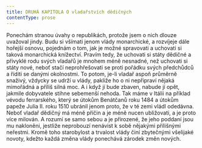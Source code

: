 ```yaml
---
title: DRUHÁ KAPITOLA O vladařstvích dědičných
contentType: prose
---
```


Ponechám stranou úvahy o republikách, protože jsem o nich dlouze uvažoval jindy. Budu si všímati jenom vlády monarchické, a rozvíjeje dále hořejší osnovu, pojednám o tom, jak je možné spravovati a uchovati si taková monarchická knížectví. Pravím tedy, že uchovati si státy dědičné a přivyklé rodu svých vladařů je mnohem méně nesnadné, než uchovati si státy nové, neboť stačí neprohřešovati se proti pořádku svých předchůdců a říditi se danými okolnostmi. To potom, je-li vladař aspoň průměrně snaživý, vždycky se udrží u vlády, pakliže ho o ni nepřipraví nějaká mimořádná a příliš silná moc. A i když jí bude zbaven, nabude jí opět, jakmile dobyvatele stihne sebemenší nehoda. Tak máme v Itálii na příklad vévodu ferrarského, který se útokům Benátčanů roku 1484 a útokům papeže Julia II. roku 1510 ubránil jenom proto, že v té zemi vládl odedávna. Neboť vladař dědičný má méně příčin a je méně nucen ubližovati, a je proto více milován. A rozumí se samo sebou a je přirozené, že jeho poddaní jsou mu nakloněni, jestliže neprobouzí nenávist k sobě nějakými přílišnými neřestmi. Kromě toho starobylost a trvalost vlády činí zbytečnými všelijaké novoty, kdežto každá změna vlády ponechává zárodek změn nových.
